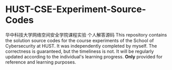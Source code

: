 # HUST-CSE-Experiment-Source-Codes
华中科技大学网络空间安全学院课程实验 个人解答源码
This repository contains the solution source codes for the course experiments of the School of Cybersecurity at HUST. It was independently completed by myself. The correctness is guaranteed, but the timeliness is not. It will be regularly updated according to the individual's learning progress. **Only** provided for reference and learning purposes.
